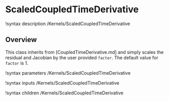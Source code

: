 # ScaledCoupledTimeDerivative

!syntax description /Kernels/ScaledCoupledTimeDerivative

## Overview

This class inherits from [CoupledTimeDerivative.md] and simply scales the
residual and Jacobian by the user provided `factor`. The default value for
`factor` is 1.

!syntax parameters /Kernels/ScaledCoupledTimeDerivative

!syntax inputs /Kernels/ScaledCoupledTimeDerivative

!syntax children /Kernels/ScaledCoupledTimeDerivative
